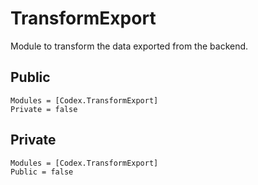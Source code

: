 # TransformExport

Module to transform the data exported from the backend.

## Public

```@autodocs
Modules = [Codex.TransformExport]
Private = false
```

## Private 

```@autodocs
Modules = [Codex.TransformExport]
Public = false
```
